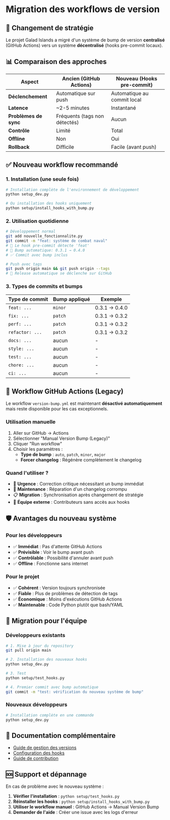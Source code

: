 # Migration des workflows de version

## 🔄 Changement de stratégie

Le projet Galad Islands a migré d'un système de bump de version **centralisé** (GitHub Actions) vers un système **décentralisé** (hooks pre-commit locaux).

## 📊 Comparaison des approches

| Aspect | Ancien (GitHub Actions) | Nouveau (Hooks pre-commit) |
|--------|------------------------|----------------------------|
| **Déclenchement** | Automatique sur push | Automatique au commit local |
| **Latence** | ~2-5 minutes | Instantané |
| **Problèmes de sync** | Fréquents (tags non détectés) | Aucun |
| **Contrôle** | Limité | Total |
| **Offline** | Non | Oui |
| **Rollback** | Difficile | Facile (avant push) |

## ✅ Nouveau workflow recommandé

### 1. Installation (une seule fois)

```bash
# Installation complète de l'environnement de développement
python setup_dev.py

# Ou installation des hooks uniquement
python setup/install_hooks_with_bump.py
```

### 2. Utilisation quotidienne

```bash
# Développement normal
git add nouvelle_fonctionnalite.py
git commit -m "feat: système de combat naval"
# 🎯 Le hook pre-commit détecte 'feat'
# 🔄 Bump automatique: 0.3.1 → 0.4.0
# ✅ Commit avec bump inclus

# Push avec tags
git push origin main && git push origin --tags
# 🚀 Release automatique se déclenche sur GitHub
```

### 3. Types de commits et bumps

| Type de commit | Bump appliqué | Exemple |
|----------------|---------------|---------|
| `feat: ...` | `minor` | 0.3.1 → 0.4.0 |
| `fix: ...` | `patch` | 0.3.1 → 0.3.2 |
| `perf: ...` | `patch` | 0.3.1 → 0.3.2 |
| `refactor: ...` | `patch` | 0.3.1 → 0.3.2 |
| `docs: ...` | aucun | - |
| `style: ...` | aucun | - |
| `test: ...` | aucun | - |
| `chore: ...` | aucun | - |
| `ci: ...` | aucun | - |

## 🔧 Workflow GitHub Actions (Legacy)

Le workflow `version-bump.yml` est maintenant **désactivé automatiquement** mais reste disponible pour les cas exceptionnels.

### Utilisation manuelle

1. Aller sur GitHub → Actions
2. Sélectionner "Manual Version Bump (Legacy)"
3. Cliquer "Run workflow"
4. Choisir les paramètres :
   - **Type de bump** : `auto`, `patch`, `minor`, `major`
   - **Forcer changelog** : Régénère complètement le changelog

### Quand l'utiliser ?

- 🚨 **Urgence** : Correction critique nécessitant un bump immédiat
- 🔧 **Maintenance** : Réparation d'un changelog corrompu
- 📋 **Migration** : Synchronisation après changement de stratégie
- 👥 **Équipe externe** : Contributeurs sans accès aux hooks

## 🛡️ Avantages du nouveau système

### Pour les développeurs

- ✅ **Immédiat** : Pas d'attente GitHub Actions
- ✅ **Prévisible** : Voir le bump avant push
- ✅ **Contrôlable** : Possibilité d'annuler avant push
- ✅ **Offline** : Fonctionne sans internet

### Pour le projet

- ✅ **Cohérent** : Version toujours synchronisée
- ✅ **Fiable** : Plus de problèmes de détection de tags
- ✅ **Économique** : Moins d'exécutions GitHub Actions
- ✅ **Maintenable** : Code Python plutôt que bash/YAML

## 🔄 Migration pour l'équipe

### Développeurs existants

```bash
# 1. Mise à jour du repository
git pull origin main

# 2. Installation des nouveaux hooks
python setup_dev.py

# 3. Test
python setup/test_hooks.py

# 4. Premier commit avec bump automatique
git commit -m "test: vérification du nouveau système de bump"
```

### Nouveaux développeurs

```bash
# Installation complète en une commande
python setup_dev.py
```

## 📖 Documentation complémentaire

- [Guide de gestion des versions](version-management.md)
- [Configuration des hooks](../setup/README.md)
- [Guide de contribution](contributing.md)

## 🆘 Support et dépannage

En cas de problème avec le nouveau système :

1. **Vérifier l'installation** : `python setup/test_hooks.py`
2. **Réinstaller les hooks** : `python setup/install_hooks_with_bump.py`
3. **Utiliser le workflow manuel** : GitHub Actions → Manual Version Bump
4. **Demander de l'aide** : Créer une issue avec les logs d'erreur
